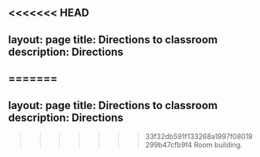<<<<<<< HEAD
---
layout: page
title: Directions to classroom
description: Directions 
---

=======
---
layout: page
title: Directions to classroom
description: Directions 
---

>>>>>>> 33f32db591f133268a1997f08019299b47cfb9f4
Room []() building.